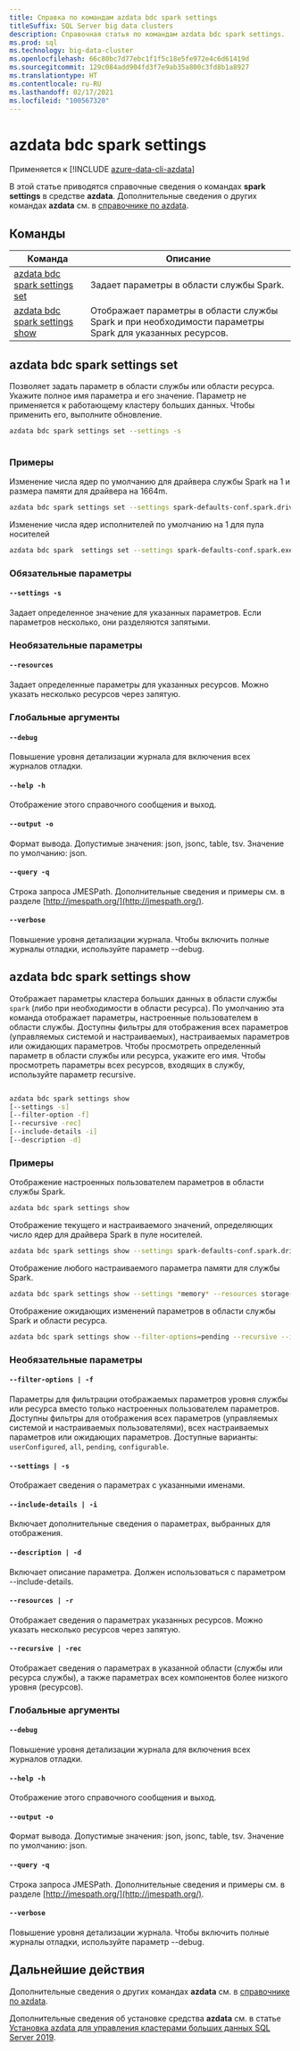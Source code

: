 ```yaml
---
title: Справка по командам azdata bdc spark settings
titleSuffix: SQL Server big data clusters
description: Справочная статья по командам azdata bdc spark settings.
ms.prod: sql
ms.technology: big-data-cluster
ms.openlocfilehash: 66c80bc7d77ebc1f1f5c18e5fe972e4c6d61419d
ms.sourcegitcommit: 129c084add904fd3f7e9ab35a800c3fd8b1a8927
ms.translationtype: HT
ms.contentlocale: ru-RU
ms.lasthandoff: 02/17/2021
ms.locfileid: "100567320"
---
```

# <a name="azdata-bdc-spark-settings"></a>azdata bdc spark settings

Применяется к [!INCLUDE [azure-data-cli-azdata](../../includes/azure-data-cli-azdata.md)]

В этой статье приводятся справочные сведения о командах **spark settings** в средстве **azdata**. Дополнительные сведения о других командах **azdata** см. в [справочнике по azdata](reference-azdata.md).

## <a name="commands"></a>Команды
|Команда|Описание|
| --- | --- |
[azdata bdc spark settings set](#azdata-bdc-spark-settings-set) | Задает параметры в области службы Spark.
[azdata bdc spark settings show](#azdata-bdc-spark-settings-show) | Отображает параметры в области службы Spark и при необходимости параметры Spark для указанных ресурсов.

## <a name="azdata-bdc-spark-settings-set"></a>azdata bdc spark settings set
Позволяет задать параметр в области службы или области ресурса. Укажите полное имя параметра и его значение. Параметр не применяется к работающему кластеру больших данных. Чтобы применить его, выполните обновление.
```bash
azdata bdc spark settings set --settings -s 
                        
```
### <a name="examples"></a>Примеры
Изменение числа ядер по умолчанию для драйвера службы Spark на 1 и размера памяти для драйвера на 1664m. 
```bash 
azdata bdc spark settings set --settings spark-defaults-conf.spark.driver.cores=1,spark-defaults-conf.spark.driver.memory=1664m 
``` 
Изменение числа ядер исполнителей по умолчанию на 1 для пула носителей 
```bash 
azdata bdc spark  settings set --settings spark-defaults-conf.spark.executor.cores=1 –resources storage-0 
``` 

### <a name="required-parameters"></a>Обязательные параметры
#### `--settings -s`
Задает определенное значение для указанных параметров. Если параметров несколько, они разделяются запятыми.
### <a name="optional-parameters"></a>Необязательные параметры 
#### `--resources` 
Задает определенные параметры для указанных ресурсов. Можно указать несколько ресурсов через запятую. 

### <a name="global-arguments"></a>Глобальные аргументы
#### `--debug`
Повышение уровня детализации журнала для включения всех журналов отладки.
#### `--help -h`
Отображение этого справочного сообщения и выход.
#### `--output -o`
Формат вывода.  Допустимые значения: json, jsonc, table, tsv.  Значение по умолчанию: json.
#### `--query -q`
Строка запроса JMESPath. Дополнительные сведения и примеры см. в разделе [http://jmespath.org/](http://jmespath.org/).
#### `--verbose`
Повышение уровня детализации журнала. Чтобы включить полные журналы отладки, используйте параметр --debug.

## <a name="azdata-bdc-spark-settings-show"></a>azdata bdc spark settings show
Отображает параметры кластера больших данных в области службы `spark` (либо при необходимости в области ресурса). По умолчанию эта команда отображает параметры, настроенные пользователем в области службы. Доступны фильтры для отображения всех параметров (управляемых системой и настраиваемых), настраиваемых параметров или ожидающих параметров. Чтобы просмотреть определенный параметр в области службы или ресурса, укажите его имя. Чтобы просмотреть параметры всех ресурсов, входящих в службу, используйте параметр recursive. 
```bash

azdata bdc spark settings show 
[--settings -s]
[--filter-option -f]  
[--recursive -rec]
[--include-details -i]  
[--description -d]
```
### <a name="examples"></a>Примеры
Отображение настроенных пользователем параметров в области службы Spark.
```bash
azdata bdc spark settings show
```
Отображение текущего и настраиваемого значений, определяющих число ядер для драйвера Spark в пуле носителей. 
```bash
azdata bdc spark settings show --settings spark-defaults-conf.spark.driver.cores --resources storage-0 --include-details
```
Отображение любого настраиваемого параметра памяти для службы Spark.
```bash
azdata bdc spark settings show --settings *memory* --resources storage-0 
```
Отображение ожидающих изменений параметров в области службы Spark и области ресурса.
```bash
azdata bdc spark settings show --filter-options=pending --recursive --include-details
```
### <a name="optional-parameters"></a>Необязательные параметры 
#### `--filter-options | -f` 
Параметры для фильтрации отображаемых параметров уровня службы или ресурса вместо только настроенных пользователем параметров. Доступны фильтры для отображения всех параметров (управляемых системой и настраиваемых пользователями), всех настраиваемых параметров или ожидающих параметров. Доступные варианты: `userConfigured`, `all`, `pending`, `configurable`.
#### `--settings | -s` 
Отображает сведения о параметрах с указанными именами. 
#### `--include-details | -i` 
Включает дополнительные сведения о параметрах, выбранных для отображения. 
#### `--description | -d` 
Включает описание параметра. Должен использоваться с параметром --include-details. 
#### `--resources | -r` 
Отображает сведения о параметрах указанных ресурсов. Можно указать несколько ресурсов через запятую. 
#### `--recursive | -rec` 
Отображает сведения о параметрах в указанной области (службы или ресурса службы), а также параметрах всех компонентов более низкого уровня (ресурсов). 

### <a name="global-arguments"></a>Глобальные аргументы
#### `--debug`
Повышение уровня детализации журнала для включения всех журналов отладки.
#### `--help -h`
Отображение этого справочного сообщения и выход.
#### `--output -o`
Формат вывода.  Допустимые значения: json, jsonc, table, tsv.  Значение по умолчанию: json.
#### `--query -q`
Строка запроса JMESPath. Дополнительные сведения и примеры см. в разделе [http://jmespath.org/](http://jmespath.org/).
#### `--verbose`
Повышение уровня детализации журнала. Чтобы включить полные журналы отладки, используйте параметр --debug.

## <a name="next-steps"></a>Дальнейшие действия

Дополнительные сведения о других командах **azdata** см. в [справочнике по azdata](reference-azdata.md). 

Дополнительные сведения об установке средства **azdata** см. в статье [Установка azdata для управления кластерами больших данных SQL Server 2019](../install/deploy-install-azdata.md).
